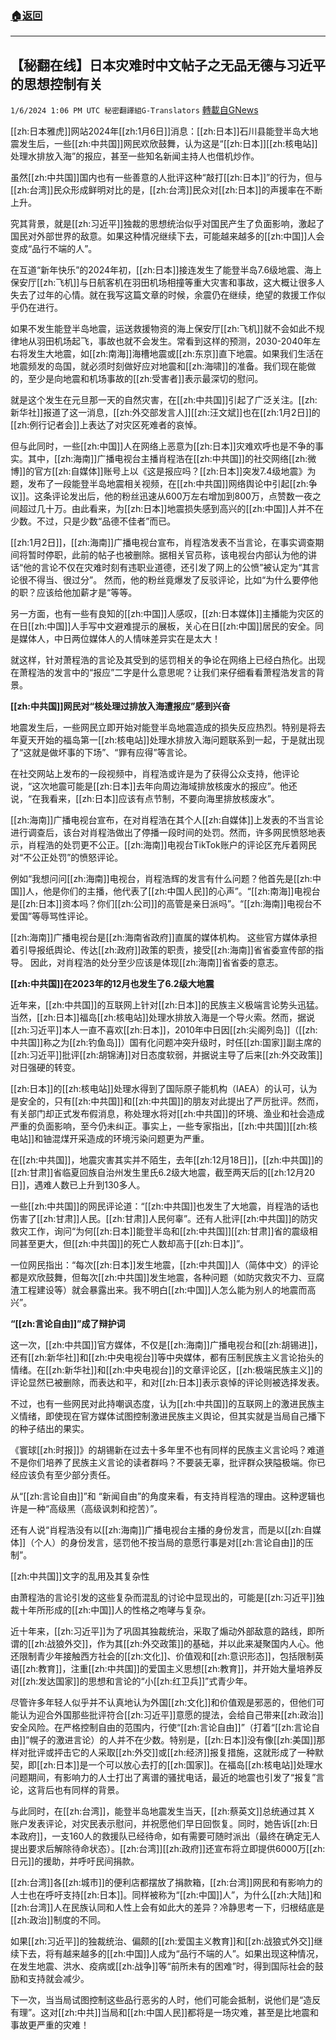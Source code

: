 ###  [:house:返回](README.md)
---


## 【秘翻在线】日本灾难时中文帖子之无品无德与习近平的思想控制有关
`1/6/2024 1:06 PM UTC 秘密翻譯組G-Translators` [轉載自GNews](https://gnews.org/articles/2190967)

[[zh:日本雅虎]]网站2024年[[zh:1月6日]]消息：[[zh:日本]]石川县能登半岛大地震发生后，一些[[zh:中共国]]网民欢欣鼓舞，认为这是“[[zh:日本]][[zh:核电站]]处理水排放入海”的报应，甚至一些知名新闻主持人也借机炒作。

虽然[[zh:中共国]]国内也有一些善意的人批评这种“敲打[[zh:日本]]”的行为，但与[[zh:台湾]]民众形成鲜明对比的是，[[zh:台湾]]民众对[[zh:日本]]的声援率在不断上升。

究其背景，就是[[zh:习近平]]独裁的思想统治似乎对国民产生了负面影响，激起了国民对外部世界的敌意。如果这种情况继续下去，可能越来越多的[[zh:中国]]人会变成“品行不端的人”。

在互道“新年快乐”的2024年初，[[zh:日本]]接连发生了能登半岛7.6级地震、海上保安厅[[zh:飞机]]与日航客机在羽田机场相撞等重大灾害和事故，这大概让很多人失去了过年的心情。就在我写这篇文章的时候，余震仍在继续，绝望的救援工作似乎仍在进行。

如果不发生能登半岛地震，运送救援物资的海上保安厅[[zh:飞机]]就不会如此不规律地从羽田机场起飞，事故也就不会发生。常看到这样的预测，2030-2040年左右将发生大地震，如[[zh:南海]]海槽地震或[[zh:东京]]直下地震。如果我们生活在地震频发的岛国，就必须时刻做好应对地震和[[zh:海啸]]的准备。我们现在能做的，至少是向地震和机场事故的[[zh:受害者]]表示最深切的慰问。

就是这个发生在元旦那一天的自然灾害，在[[zh:中共国]]引起了广泛关注。[[zh:新华社]]报道了这一消息，[[zh:外交部发言人]][[zh:汪文斌]]也在[[zh:1月2日]]的[[zh:例行记者会]]上表达了对灾区死难者的哀悼。

但与此同时，一些[[zh:中国]]人在网络上恶意为[[zh:日本]]灾难欢呼也是不争的事实。其中，[[zh:海南]]广播电视台主播肖程浩在[[zh:中共国]]的社交网络[[zh:微博]]的官方[[zh:自媒体]]账号上以《这是报应吗？[[zh:日本]]突发7.4级地震》为题，发布了一段能登半岛地震相关视频，在[[zh:中共国]]网络舆论中引起[[zh:争议]]。这条评论发出后，他的粉丝迅速从600万左右增加到800万，点赞数一夜之间超过几十万。由此看来，为[[zh:日本]]地震损失感到高兴的[[zh:中国]]人并不在少数。不过，只是少数“品德不佳者”而已。

[[zh:1月2日]]，[[zh:海南]]广播电视台宣布，肖程浩发表不当言论，在事实调查期间将暂时停职，此前的帖子也被删除。据相关官员称，该电视台内部认为他的讲话“他的言论不仅在灾难时刻有违职业道德，还引发了网上的公愤”被认定为“其言论很不得当、很过分”。 然而，他的粉丝竟爆发了反驳评论，比如“为什么要停他的职？应该给他加薪才是“等等。

另一方面，也有一些有良知的[[zh:中国]]人感叹，[[zh:日本媒体]]主播能为灾区的在日[[zh:中国]]人手写中文避难提示的展板，关心在日[[zh:中国]]居民的安全。同是媒体人，中日两位媒体人的人情味差异实在是太大！

就这样，针对萧程浩的言论及其受到的惩罚相关的争论在网络上已经白热化。出现在萧程浩的发言中的“报应”二字是什么意思呢？让我们来仔细看看萧程浩发言的背景。

**[[zh:中共国]]网民对“核处理过排放入海遭报应”感到兴奋**

地震发生后，一些网民立即开始对能登半岛地震造成的损失反应热烈。特别是将去年夏天开始的福岛第一[[zh:核电站]]处理水排放入海问题联系到一起，于是就出现了“这就是做坏事的下场”、“罪有应得”等言论。

在社交网站上发布的一段视频中，肖程浩或许是为了获得公众支持，他评论说，“这次地震可能是[[zh:日本]]去年向周边海域排放核废水的报应”。他还说，“在我看来，[[zh:日本]]应该有点节制，不要向海里排放核废水”。

[[zh:海南]]广播电视台宣布，在对肖程浩在其个人[[zh:自媒体]]上发表的不当言论进行调查后，该台对肖程浩做出了停播一段时间的处罚。然而，许多网民愤怒地表示，肖程浩的处罚更不公正。[[zh:海南]]电视台TikTok账户的评论区充斥着网民对“不公正处罚”的愤怒评论。

例如“我想问问[[zh:海南]]电视台，肖程浩辉的发言有什么问题？他首先是[[zh:中国]]人，他是你们的主播，他代表了[[zh:中国人民]]的心声”。“[[zh:南海]]电视台是[[zh:日本]]资本吗？你们[[zh:公司]]的高管是亲日派吗”。“[[zh:海南]]电视台不爱国”等辱骂性评论。

[[zh:海南]]广播电视台是[[zh:海南省政府]]直属的媒体机构。 这些官方媒体承担着引导报纸舆论、传达[[zh:政府]]政策的职责，接受[[zh:海南]]省省委宣传部的指导。 因此，对肖程浩的处分至少应该是体现[[zh:海南]]省省委的意志。

**[[zh:中共国]]在****2023****年的****12****月也发生了****6.2****级大地震**

近年来，[[zh:中共国]]的互联网上针对[[zh:日本]]的民族主义极端言论势头迅猛。当然，[[zh:日本]]福岛[[zh:核电站]]处理水排放入海是一个导火索。然而，据说[[zh:习近平]]本人一直不喜欢[[zh:日本]]，2010年中日因[[zh:尖阁列岛]]（[[zh:中共国]]称之为[[zh:钓鱼岛]]）国有化问题冲突升级时，时任[[zh:国家]]副主席的[[zh:习近平]]批评[[zh:胡锦涛]]对日态度软弱，并据说主导了后来[[zh:外交政策]]对日强硬的转变。

[[zh:日本]]的[[zh:核电站]]处理水得到了国际原子能机构（IAEA）的认可，认为是安全的，只有[[zh:中共国]]和[[zh:中共国]]的朋友对此提出了严厉批评。然而，有关部门却正式发布假消息，称处理水将对[[zh:中共国]]的环境、渔业和社会造成严重的负面影响，至今仍未纠正。事实上，一些专家指出，[[zh:中共国]][[zh:核电站]]和铀混煤开采造成的环境污染问题更为严重。

在[[zh:中共国]]，地震灾害其实并不陌生，去年[[zh:12月18日]]，[[zh:中共国]]的[[zh:甘肃]]省临夏回族自治州发生里氏6.2级大地震，截至两天后的[[zh:12月20日]]，遇难人数已上升到130多人。

一些[[zh:中共国]]的网民评论道：“[[zh:中共国]]也发生了大地震，肖程浩的话也伤害了[[zh:甘肃]]人民。[[zh:甘肃]]人民何辜”。还有人批评[[zh:中共国]]的防灾救灾工作，询问“为何[[zh:日本]]能登半岛和[[zh:中共国]][[zh:甘肃]]省的震级相同甚至更大，但[[zh:中共国]]的死亡人数却高于[[zh:日本]]”。

一位网民指出：“每次[[zh:日本]]发生地震，[[zh:中共国]]人（简体中文）的评论都是欢欣鼓舞，但每次[[zh:中共国]]发生地震，各种问题（如防灾救灾不力、豆腐渣工程建设等）就会暴露出来。我不明白[[zh:中国]]人怎么能为别人的地震而高兴”。

**“[[zh:言论自由]]”成了辩护词**

这一次，[[zh:中共国]]官方媒体，不仅是[[zh:海南]]广播电视台和[[zh:胡锡进]]，还有[[zh:新华社]]和[[zh:中央电视台]]等中央媒体，都有压制民族主义言论抬头的情绪。在[[zh:新华社]]和[[zh:中央电视台]]的文章评论区，[[zh:极端民族主义]]的评论显然已被删除，而表达和平，和对[[zh:日本]]表示哀悼的评论则被选择发表。

不过，也有一些网民对此持嘲讽态度，认为[[zh:中共国]]的互联网上的激进民族主义情绪，即使现在官方媒体试图控制激进民族主义舆论，但其实就是当局自己播下的种子结出的果实。

《寰球[[zh:时报]]》的胡锡新在过去十多年里不也有同样的民族主义言论吗？难道不是你们培养了民族主义言论的读者群吗？不要装无辜，批评群众狭隘极端。你已经应该负有至少部分责任。

从“[[zh:言论自由]]”和 “新闻自由”的角度来看，有支持肖程浩的理由。这种逻辑也许是一种“高级黑（高级讽刺和挖苦）”。

还有人说“肖程浩没有以[[zh:海南]]广播电视台主播的身份发言，而是以[[zh:自媒体]]（个人）的身份发言，惩罚他不按当局的意愿行事是对[[zh:言论自由]]的压制”。

[[zh:中共国]]文字的乱用及其复杂性

由萧程浩的言论引发的这些复杂而混乱的讨论中显现出的，可能是[[zh:习近平]]独裁十年所形成的[[zh:中国]]人的性格之咆哮与复杂。

近十年来，[[zh:习近平]]为了巩固其独裁统治，采取了煽动外部敌意的路线，即所谓的[[zh:战狼外交]]，作为其[[zh:外交政策]]的基础，并以此来凝聚国内人心。他还限制青少年接触西方社会的[[zh:文化]]、价值观和[[zh:意识形态]]，包括限制英语[[zh:教育]]，注重[[zh:中共国]]的爱国主义思想[[zh:教育]]，并开始大量培养反对[[zh:发达国家]]的思想和言论的“小[[zh:红卫兵]]”式青少年。

尽管许多年轻人似乎并不认真地认为外国[[zh:文化]]和价值观是邪恶的，但他们可能认为迎合外国那些批评符合[[zh:习近平]]意愿的提法，会给自己带来[[zh:政治]]安全风险。在严格控制自由的范围内，行使“[[zh:言论自由]]”（打着“[[zh:言论自由]]”幌子的激进言论）的人并不在少数。特别是，[[zh:日本]]没有像[[zh:美国]]那样对批评或抨击它的人采取[[zh:外交]]或[[zh:经济]]报复措施，这就形成了一种默契，即[[zh:日本]]是一个可以放心去打的[[zh:国家]]。在福岛[[zh:核电站]]处理水问题期间，有影响力的人士打出了离谱的骚扰电话，最近的地震也引发了“报复”言论，这背后也有同样的背景。

与此同时，在[[zh:台湾]]，能登半岛地震发生当天，[[zh:蔡英文]]总统通过其 X 账户发表评论，对灾民表示慰问，并祝愿他们早日回恢复。同时，她告诉[[zh:日本政府]]，一支160人的救援队已经待命，如有需要可随时派出（最终在确定无人提出要求后解除待命状态）。[[zh:台湾]][[zh:政府]]还宣布将立即提供6000万[[zh:日元]]的援助，并呼吁民间捐款。

[[zh:台湾]]各[[zh:城市]]的便利店都摆放了捐款箱，[[zh:台湾]]网民和有影响力的人士也在呼吁支持[[zh:日本]]。同样被称为“[[zh:中国]]人”，为什么[[zh:大陆]]和[[zh:台湾]]人在民族认同和人性上会有如此大的差异？冷静思考一下，归根结底是[[zh:政治]]制度的不同。

如果[[zh:习近平]]的独裁统治、偏颇的[[zh:爱国主义教育]]和[[zh:战狼式外交]]继续下去，将有越来越多的[[zh:中国]]人成为“品行不端的人”。如果出现这种情况，在发生地震、洪水、疫病或[[zh:战争]]等“前所未有的困难”时，得到国际社会的鼓励和支持就会减少。

下一次，当当局试图控制这些品行恶劣的人时，他们可能会抵制，说他们是“造反有理”。这对[[zh:中共]]当局和[[zh:中国人民]]都将是一场灾难，甚至是比地震和事故更严重的灾难！
